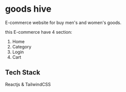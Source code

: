 # goods hive

E-commerce website for buy men's and women's goods.

this E-commerce have 4 section: 

1. Home
2. Category
3. Login
4. Cart

## Tech Stack

Reactjs & TailwindCSS


